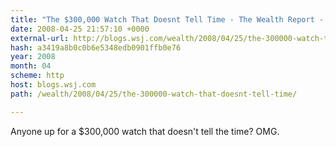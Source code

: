 ```yaml
---
title: "The $300,000 Watch That Doesnt Tell Time - The Wealth Report - WSJ"
date: 2008-04-25 21:57:10 +0000
external-url: http://blogs.wsj.com/wealth/2008/04/25/the-300000-watch-that-doesnt-tell-time/
hash: a3419a8b0c0b6e5348edb0901ffb0e76
year: 2008
month: 04
scheme: http
host: blogs.wsj.com
path: /wealth/2008/04/25/the-300000-watch-that-doesnt-tell-time/

---
```


Anyone up for a $300,000 watch that doesn't tell the time? OMG.
